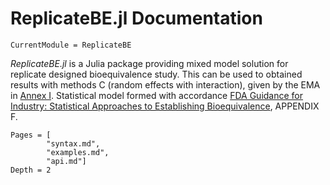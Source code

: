 # ReplicateBE.jl Documentation

```@meta
CurrentModule = ReplicateBE
```

*ReplicateBE.jl* is a Julia package providing mixed model solution for replicate designed bioequivalence study. This can be used to obtained results with methods C (random effects with interaction), given by the EMA in [Annex I](https://www.ema.europa.eu/en/documents/other/31-annex-i-statistical-analysis-methods-compatible-ema-bioequivalence-guideline_en.pdf "EMA/582648/2016, 21 September 2016"). Statistical model formed with accordance [FDA Guidance for Industry: Statistical Approaches to Establishing Bioequivalence](https://www.fda.gov/media/70958/download), APPENDIX F.

```@contents
Pages = [
        "syntax.md",
        "examples.md",
        "api.md"]
Depth = 2
```
